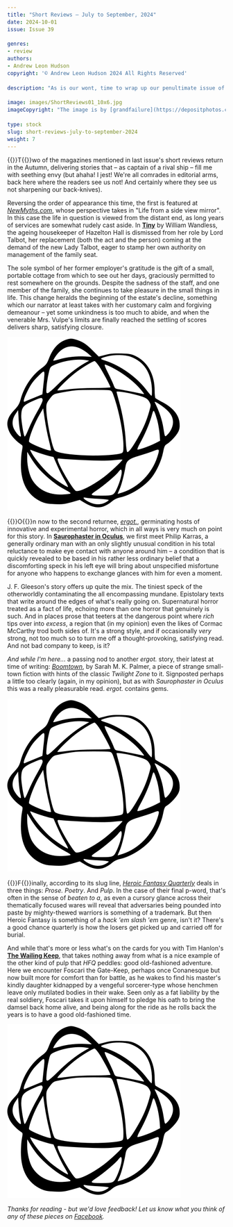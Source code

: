 ```yaml
---
title: "Short Reviews – July to September, 2024"
date: 2024-10-01
issue: Issue 39

genres:
- review
authors:
- Andrew Leon Hudson
copyright: '© Andrew Leon Hudson 2024 All Rights Reserved'

description: "As is our wont, time to wrap up our penultimate issue of the year with several recommendations for stories appearing in other venues around the web. Much like Mythaxis, the focus is on smaller magazines where the work can be read for free at the click of a link – so what are you waiting for? Click here, then go click somewhere else! A handful of very different rewards await…"

image: images/ShortReviews01_10x6.jpg
imageCopyright: "The image is by [grandfailure](https://depositphotos.com/368748152/stock-photo-man-standing-mysterious-library-digital.html) via DepositPhotos.com."

type: stock
slug: short-reviews-july-to-september-2024
weight: 7
---
```


{{<glyph>}}T{{</glyph>}}wo of the magazines mentioned in last issue's short reviews return in the Autumn, delivering stories that – as captain of a rival ship – fill me with seething envy (but ahaha! I jest! We're all comrades in editorial arms, back here where the readers see us not! And certainly where they see us not sharpening our back-knives).

Reversing the order of appearance this time, the first is featured at *[NewMyths.com](https://sites.google.com/newmyths.com/newmyths-com-home/home-page)*, whose perspective takes in "Life from a side view mirror". In this case the life in question is viewed from the distant end, as long years of services are somewhat rudely cast aside. In **[Tiny](https://sites.google.com/newmyths.com/newmyths-com-issue-68/issue-68-stories/tiny?authuser=2)** by William Wandless, the ageing housekeeper of Hazelton Hall is dismissed from her role by Lord Talbot, her replacement (both the act and the person) coming at the demand of the new Lady Talbot, eager to stamp her own authority on management of the family seat.

The sole symbol of her former employer's gratitude is the gift of a small, portable cottage from which to see out her days, graciously permitted to rest somewhere on the grounds. Despite the sadness of the staff, and one member of the family, she continues to take pleasure in the small things in life. This change heralds the beginning of the estate's decline, something which our narrator at least takes with her customary calm and forgiving demeanour – yet some unkindness is too much to abide, and when the venerable Mrs. Vulpe's limits are finally reached the settling of scores delivers sharp, satisfying closure.

![Orbit-sml ><](images/Orbit.svg)

{{<glyph>}}O{{</glyph>}}n now to the second returnee, *[ergot.](https://www.ergot.press/)*, germinating hosts of innovative and experimental horror, which in all ways is very much on point for this story. In **[Saurophaster in Oculus](https://www.ergot.press/authors/J_F_Gleeson/Saurophaster_in_Oculus)**, we first meet Philip Karras, a generally ordinary man with an only slightly unusual condition in his total reluctance to make eye contact with anyone around him – a condition that is quickly revealed to be based in his rather less ordinary belief that a discomforting speck in his left eye will bring about unspecified misfortune for anyone who happens to exchange glances with him for even a moment. 

J. F. Gleeson's story offers up quite the mix. The tiniest speck of the otherworldly contaminating the all encompassing mundane. Epistolary texts that write around the edges of what's really going on. Supernatural horror treated as a fact of life, echoing more than one horror that genuinely is such. And in places prose that teeters at the dangerous point where *rich* tips over into *excess*, a region that (in my opinion) even the likes of Cormac McCarthy trod both sides of. It's a strong style, and if occasionally *very* strong, not too much so to turn me off a thought-provoking, satisfying read. And not bad company to keep, is it?

*And while I'm here...* a passing nod to another *ergot.* story, their latest at time of writing: *[Boomtown](https://www.ergot.press/authors/Sarah_MK_Palmer/Boomtown)*, by Sarah M. K. Palmer, a piece of strange small-town fiction with hints of the classic *Twilight Zone* to it. Signposted perhaps a little too clearly (again, in my opinion), but as with *Saurophaster in Oculus* this was a really pleasurable read. *ergot.* contains gems.

![Orbit-sml ><](images/Orbit.svg)

{{<glyph>}}F{{</glyph>}}inally, according to its slug line, *[Heroic Fantasy Quarterly](https://www.heroicfantasyquarterly.com/)* deals in three things: *Prose. Poetry*. And *Pulp*. In the case of their final p-word, that's often in the sense of *beaten to a*, as even a cursory glance across their thematically focused wares will reveal that adversaries being pounded into paste by mighty-thewed warriors is something of a trademark. But then Heroic Fantasy is something of a *hack 'em slash 'em* genre, isn't it? There's a good chance quarterly is how the losers get picked up and carried off for burial.

And while that's more or less what's on the cards for you with Tim Hanlon's **[The Wailing Keep](https://www.heroicfantasyquarterly.com/?p=4255)**, that takes nothing away from what is a nice example of the other kind of pulp that *HFQ* peddles: good old-fashioned adventure. Here we encounter Foscari the Gate-Keep, perhaps once Conanesque but now built more for comfort than for battle, as he wakes to find his master's kindly daughter kidnapped by a vengeful sorcerer-type whose henchmen leave only mutilated bodies in their wake. Seen only as a fat liability by the real soldiery, Foscari takes it upon himself to pledge his oath to bring the damsel back home alive, and being along for the ride as he rolls back the years is to have a good old-fashioned time.

![Orbit-lrg](images/Orbit.svg)

*Thanks for reading - but we'd love feedback! Let us know what you think of any of these pieces on [Facebook](https://www.facebook.com/MythaxisMagazine/posts/1188620846604233).*
